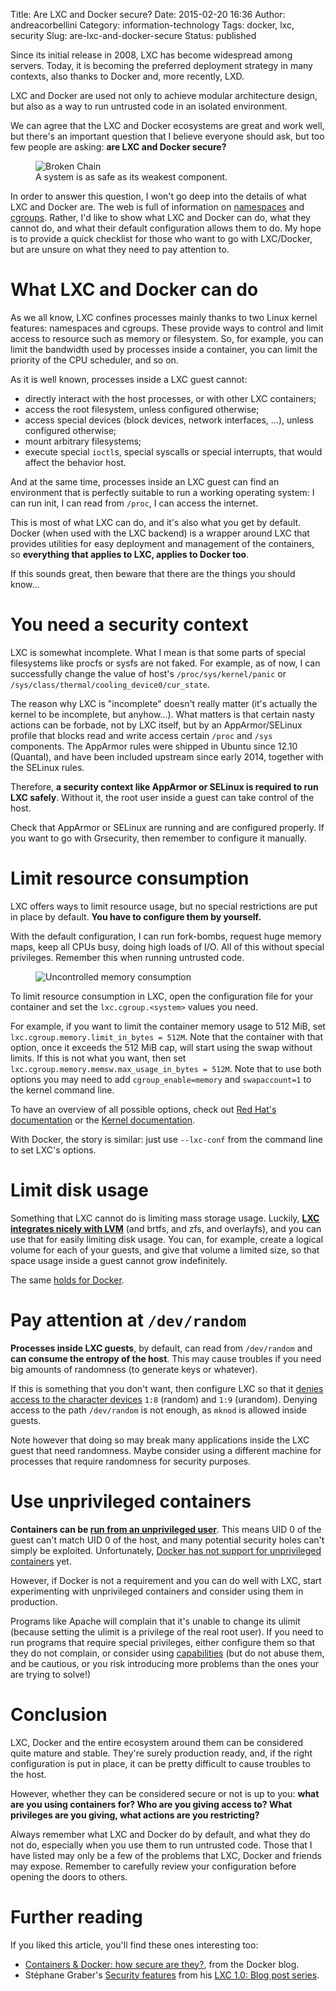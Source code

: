 Title: Are LXC and Docker secure?
Date: 2015-02-20 16:36
Author: andreacorbellini
Category: information-technology
Tags: docker, lxc, security
Slug: are-lxc-and-docker-secure
Status: published

Since its initial release in 2008, LXC has become widespread among servers. Today, it is becoming the preferred deployment strategy in many contexts, also thanks to Docker and, more recently, LXD.

LXC and Docker are used not only to achieve modular architecture design, but also as a way to run untrusted code in an isolated environment.

We can agree that the LXC and Docker ecosystems are great and work well, but there's an important question that I believe everyone should ask, but too few people are asking: **are LXC and Docker secure?**

<figure>
  <img src="{static}/images/broken-chain.jpg" alt="Broken Chain">
  <figcaption>A system is as safe as its weakest component.</figcaption>
</figure>

In order to answer this question, I won't go deep into the details of what LXC and Docker are. The web is full of information on [namespaces](http://en.wikipedia.org/wiki/Cgroups#NAMESPACE-ISOLATION) and [cgroups](http://en.wikipedia.org/wiki/Cgroups). Rather, I'd like to show what LXC and Docker can do, what they cannot do, and what their default configuration allows them to do. My hope is to provide a quick checklist for those who want to go with LXC/Docker, but are unsure on what they need to pay attention to.

# What LXC and Docker can do

As we all know, LXC confines processes mainly thanks to two Linux kernel features: namespaces and cgroups. These provide ways to control and limit access to resource such as memory or filesystem. So, for example, you can limit the bandwidth used by processes inside a container, you can limit the priority of the CPU scheduler, and so on.

As it is well known, processes inside a LXC guest cannot:

 * directly interact with the host processes, or with other LXC containers;
 * access the root filesystem, unless configured otherwise;
 * access special devices (block devices, network interfaces, ...), unless configured otherwise;
 * mount arbitrary filesystems;
 * execute special `ioctl`s, special syscalls or special interrupts, that would affect the behavior host.

And at the same time, processes inside an LXC guest can find an environment that is perfectly suitable to run a working operating system: I can run init, I can read from `/proc`, I can access the internet.

This is most of what LXC can do, and it's also what you get by default. Docker (when used with the LXC backend) is a wrapper around LXC that provides utilities for easy deployment and management of the containers, so **everything that applies to LXC, applies to Docker too**.

If this sounds great, then beware that there are the things you should know...

# You need a security context

LXC is somewhat incomplete. What I mean is that some parts of special filesystems like procfs or sysfs are not faked. For example, as of now, I can successfully change the value of host's `/proc/sys/kernel/panic` or `/sys/class/thermal/cooling_device0/cur_state`.

The reason why LXC is "incomplete" doesn't really matter (it's actually the kernel to be incomplete, but anyhow...). What matters is that certain nasty actions can be forbade, not by LXC itself, but by an AppArmor/SELinux profile that blocks read and write access certain `/proc` and `/sys` components. The AppArmor rules were shipped in Ubuntu since 12.10 (Quantal), and have been included upstream since early 2014, together with the SELinux rules.

Therefore, **a security context like AppArmor or SELinux is required to run LXC safely**. Without it, the root user inside a guest can take control of the host.

Check that AppArmor or SELinux are running and are configured properly. If you want to go with Grsecurity, then remember to configure it manually.

# Limit resource consumption

LXC offers ways to limit resource usage, but no special restrictions are put in place by default. **You have to configure them by yourself.**

With the default configuration, I can run fork-bombs, request huge memory maps, keep all CPUs busy, doing high loads of I/O. All of this without special privileges. Remember this when running untrusted code.

<figure>
  <img src="{static}/images/memory-usage.png" alt="Uncontrolled memory consumption">
</figure>

To limit resource consumption in LXC, open the configuration file for your container and set the `lxc.cgroup.<system>` values you need.

For example, if you want to limit the container memory usage to 512 MiB, set `lxc.cgroup.memory.limit_in_bytes = 512M`. Note that the container with that option, once it exceeds the 512 MiB cap, will start using the swap without limits. If this is not what you want, then set `lxc.cgroup.memory.memsw.max_usage_in_bytes = 512M`. Note that to use both options you may need to add `cgroup_enable=memory` and `swapaccount=1` to the kernel command line.

To have an overview of all possible options, check out [Red Hat's documentation](https://access.redhat.com/documentation/en-US/Red_Hat_Enterprise_Linux/6/html/Resource_Management_Guide/ch-Subsystems_and_Tunable_Parameters.html) or the [Kernel documentation](https://www.kernel.org/doc/Documentation/cgroups/).

With Docker, the story is similar: just use `--lxc-conf` from the command line to set LXC's options.

# Limit disk usage

Something that LXC cannot do is limiting mass storage usage. Luckily, **[LXC integrates nicely with LVM](https://www.stgraber.org/2013/12/27/lxc-1-0-container-storage/)** (and brtfs, and zfs, and overlayfs), and you can use that for easily limiting disk usage. You can, for example, create a logical volume for each of your guests, and give that volume a limited size, so that space usage inside a guest cannot grow indefinitely.

The same [holds for Docker](http://developerblog.redhat.com/2014/09/30/overview-storage-scalability-docker/).

# Pay attention at `/dev/random`

**Processes inside LXC guests**, by default, can read from `/dev/random` and **can consume the entropy of the host**. This may cause troubles if you need big amounts of randomness (to generate keys or whatever).

If this is something that you don't want, then configure LXC so that it [denies access to the character devices](https://wiki.archlinux.org/index.php/Linux_Containers#Cgroups_device_configuration) `1:8` (random) and `1:9` (urandom). Denying access to the path `/dev/random` is not enough, as `mknod` is allowed inside guests.

Note however that doing so may break many applications inside the LXC guest that need randomness. Maybe consider using a different machine for processes that require randomness for security purposes.

# Use unprivileged containers

**Containers can be [run from an unprivileged user](https://www.stgraber.org/2014/01/17/lxc-1-0-unprivileged-containers/)**. This means UID 0 of the guest can't match UID 0 of the host, and many potential security holes can't simply be exploited. Unfortunately, [Docker has not support for unprivileged containers](https://github.com/docker/docker/issues/2918) yet.

However, if Docker is not a requirement and you can do well with LXC, start experimenting with unprivileged containers and consider using them in production.

Programs like Apache will complain that it's unable to change its ulimit (because setting the ulimit is a privilege of the real root user). If you need to run programs that require special privileges, either configure them so that they do not complain, or consider using [capabilities](http://linux.die.net/man/7/capabilities) (but do not abuse them, and be cautious, or you risk introducing more problems than the ones your are trying to solve!)

# Conclusion

LXC, Docker and the entire ecosystem around them can be considered quite mature and stable. They're surely production ready, and, if the right configuration is put in place, it can be pretty difficult to cause troubles to the host.

However, whether they can be considered secure or not is up to you: **what are you using containers for? Who are you giving access to? What privileges are you giving, what actions are you restricting?**

Always remember what LXC and Docker do by default, and what they do not do, especially when you use them to run untrusted code. Those that I have listed may only be a few of the problems that LXC, Docker and friends may expose. Remember to carefully review your configuration before opening the doors to others.

# Further reading

If you liked this article, you'll find these ones interesting too:

* [Containers & Docker: how secure are they?](http://blog.docker.com/2013/08/containers-docker-how-secure-are-they/), from the Docker blog.
* Stéphane Graber's [Security features](https://www.stgraber.org/2014/01/01/lxc-1-0-security-features/) from his [LXC 1.0: Blog post series](https://www.stgraber.org/2013/12/20/lxc-1-0-blog-post-series/).
